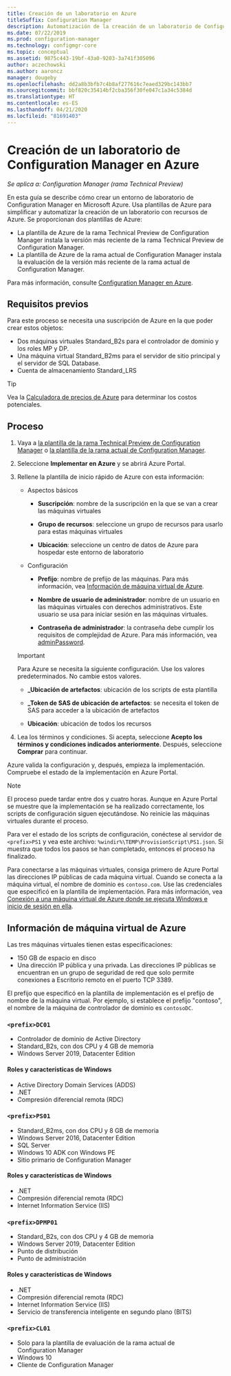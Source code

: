```yaml
---
title: Creación de un laboratorio en Azure
titleSuffix: Configuration Manager
description: Automatización de la creación de un laboratorio de Configuration Manager Technical Preview o de un laboratorio de evaluación de la rama actual con plantillas de Azure
ms.date: 07/22/2019
ms.prod: configuration-manager
ms.technology: configmgr-core
ms.topic: conceptual
ms.assetid: 9875c443-19bf-43a0-9203-3a741f305096
author: aczechowski
ms.author: aaroncz
manager: dougeby
ms.openlocfilehash: dd2a8b3bfb7c4b8af277616c7eaed329bc143bb7
ms.sourcegitcommit: bbf820c35414bf2cba356f30fe047c1a34c5384d
ms.translationtype: HT
ms.contentlocale: es-ES
ms.lasthandoff: 04/21/2020
ms.locfileid: "81691403"
---
```

# <a name="create-a-configuration-manager-lab-in-azure"></a>Creación de un laboratorio de Configuration Manager en Azure

*Se aplica a: Configuration Manager (rama Technical Preview)*

<!--3556017-->

En esta guía se describe cómo crear un entorno de laboratorio de Configuration Manager en Microsoft Azure. Usa plantillas de Azure para simplificar y automatizar la creación de un laboratorio con recursos de Azure. Se proporcionan dos plantillas de Azure: 

- La plantilla de Azure de la rama Technical Preview de Configuration Manager instala la versión más reciente de la rama Technical Preview de Configuration Manager.
- La plantilla de Azure de la rama actual de Configuration Manager instala la evaluación de la versión más reciente de la rama actual de Configuration Manager. 

Para más información, consulte [Configuration Manager en Azure](../understand/configuration-manager-on-azure.md).



## <a name="prerequisites"></a>Requisitos previos

Para este proceso se necesita una suscripción de Azure en la que poder crear estos objetos: 
- Dos máquinas virtuales Standard_B2s para el controlador de dominio y los roles MP y DP.
- Una máquina virtual Standard_B2ms para el servidor de sitio principal y el servidor de SQL Database.
- Cuenta de almacenamiento Standard_LRS

> [!Tip]  
> Vea la [Calculadora de precios de Azure](https://azure.microsoft.com/pricing/calculator/) para determinar los costos potenciales.  



## <a name="process"></a>Proceso

1. Vaya a [la plantilla de la rama Technical Preview de Configuration Manager](https://azure.microsoft.com/resources/templates/sccm-technicalpreview/) o [la plantilla de la rama actual de Configuration Manager](https://azure.microsoft.com/resources/templates/sccm-currentbranch/).  

2. Seleccione **Implementar en Azure** y se abrirá Azure Portal.  

3. Rellene la plantilla de inicio rápido de Azure con esta información:

    - Aspectos básicos  

        - **Suscripción**: nombre de la suscripción en la que se van a crear las máquinas virtuales  

        - **Grupo de recursos**: seleccione un grupo de recursos para usarlo para estas máquinas virtuales  

        - **Ubicación**: seleccione un centro de datos de Azure para hospedar este entorno de laboratorio  

    - Configuración  

        - **Prefijo**: nombre de prefijo de las máquinas. Para más información, vea [Información de máquina virtual de Azure](#azure-vm-info).  

        - **Nombre de usuario de administrador**: nombre de un usuario en las máquinas virtuales con derechos administrativos. Este usuario se usa para iniciar sesión en las máquinas virtuales.  

        - **Contraseña de administrador**: la contraseña debe cumplir los requisitos de complejidad de Azure. Para más información, vea [adminPassword](https://docs.microsoft.com/rest/api/compute/virtualmachines/createorupdate#osprofile).  

    > [!Important]  
    > Para Azure se necesita la siguiente configuración. Use los valores predeterminados. No cambie estos valores.  
    > 
    > - **\_Ubicación de artefactos**: ubicación de los scripts de esta plantilla <!-- https://raw.githubusercontent.com/Azure/azure-quickstart-templates/master/sccm-technicalpreview/ -->  
    >
    > - **\_Token de SAS de ubicación de artefactos**: se necesita el token de SAS para acceder a la ubicación de artefactos  
    > 
    > - **Ubicación**: ubicación de todos los recursos

4. Lea los términos y condiciones. Si acepta, seleccione **Acepto los términos y condiciones indicados anteriormente**. Después, seleccione **Comprar** para continuar. 

Azure valida la configuración y, después, empieza la implementación. Compruebe el estado de la implementación en Azure Portal. 

> [!NOTE]
> El proceso puede tardar entre dos y cuatro horas. Aunque en Azure Portal se muestre que la implementación se ha realizado correctamente, los scripts de configuración siguen ejecutándose. No reinicie las máquinas virtuales durante el proceso.

Para ver el estado de los scripts de configuración, conéctese al servidor de `<prefix>PS1` y vea este archivo: `%windir%\TEMP\ProvisionScript\PS1.json`. Si muestra que todos los pasos se han completado, entonces el proceso ha finalizado.

Para conectarse a las máquinas virtuales, consiga primero de Azure Portal las direcciones IP públicas de cada máquina virtual. Cuando se conecta a la máquina virtual, el nombre de dominio es `contoso.com`. Use las credenciales que especificó en la plantilla de implementación. Para más información, vea [Conexión a una máquina virtual de Azure donde se ejecuta Windows e inicio de sesión en ella](https://docs.microsoft.com/azure/virtual-machines/windows/connect-logon).



## <a name="azure-vm-info"></a>Información de máquina virtual de Azure

Las tres máquinas virtuales tienen estas especificaciones:
- 150 GB de espacio en disco
- Una dirección IP pública y una privada. Las direcciones IP públicas se encuentran en un grupo de seguridad de red que solo permite conexiones a Escritorio remoto en el puerto TCP 3389. 

El prefijo que especificó en la plantilla de implementación es el prefijo de nombre de la máquina virtual. Por ejemplo, si establece el prefijo "contoso", el nombre de la máquina de controlador de dominio es `contosoDC`.


### `<prefix>DC01`

- Controlador de dominio de Active Directory
- Standard_B2s, con dos CPU y 4 GB de memoria
- Windows Server 2019, Datacenter Edition

#### <a name="windows-features-and-roles"></a>Roles y características de Windows
- Active Directory Domain Services (ADDS)
- .NET
- Compresión diferencial remota (RDC)


### `<prefix>PS01`

- Standard_B2ms, con dos CPU y 8 GB de memoria
- Windows Server 2016, Datacenter Edition
- SQL Server
- Windows 10 ADK con Windows PE 
- Sitio primario de Configuration Manager

#### <a name="windows-features-and-roles"></a>Roles y características de Windows
- .NET
- Compresión diferencial remota (RDC) 
- Internet Information Service (IIS)


### `<prefix>DPMP01`

- Standard_B2s, con dos CPU y 4 GB de memoria
- Windows Server 2019, Datacenter Edition
- Punto de distribución
- Punto de administración

#### <a name="windows-features-and-roles"></a>Roles y características de Windows
- .NET
- Compresión diferencial remota (RDC) 
- Internet Information Service (IIS)
- Servicio de transferencia inteligente en segundo plano (BITS)

### `<prefix>CL01`

- Solo para la plantilla de evaluación de la rama actual de Configuration Manager
- Windows 10
- Cliente de Configuration Manager
